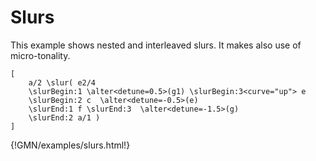 


# Slurs 

This example shows nested and interleaved slurs. It makes also use of micro-tonality.

~~~~~~
[
	a/2 \slur( e2/4 
	\slurBegin:1 \alter<detune=0.5>(g1) \slurBegin:3<curve="up"> e 
	\slurBegin:2 c  \alter<detune=-0.5>(e) 
	\slurEnd:1 f \slurEnd:3  \alter<detune=-1.5>(g) 
	\slurEnd:2 a/1 )
]
~~~~~~
{!GMN/examples/slurs.html!}


